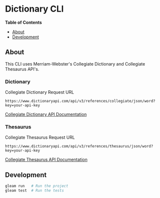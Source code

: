 # Dictionary CLI
<!-- Description -->

**Table of Contents**
* [About](#about)
* [Development](#development)

<!--
[![Package Version](https://img.shields.io/hexpm/v/dictionary_cli)](https://hex.pm/packages/dictionary_cli)
[![Hex Docs](https://img.shields.io/badge/hex-docs-ffaff3)](https://hexdocs.pm/dictionary_cli/)

Further documentation can be found at <https://hexdocs.pm/dictionary_cli>.
-->

## About
This CLI uses Merriam-Webster's Collegiate Dictionary and Collegiate Thesaurus API's.

### Dictionary
Collegiate Dictionary Request URL
```
https://www.dictionaryapi.com/api/v3/references/collegiate/json/word?key=your-api-key
```
[Collegiate Dictionary API Documentation](https://dictionaryapi.com/products/api-collegiate-dictionary)

### Thesaurus
Collegiate Thesaurus Request URL
```
https://www.dictionaryapi.com/api/v3/references/thesaurus/json/word?key=your-api-key
```
[Collegiate Thesaurus API Documentation](https://dictionaryapi.com/products/api-collegiate-thesaurus)

## Development

```sh
gleam run   # Run the project
gleam test  # Run the tests
```

